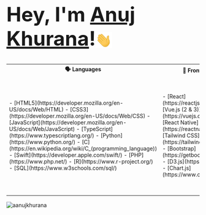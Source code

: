 <h1 style="font-size: 3.25rem; font-weight: bold;">
    Hey,
    I'm <a href="https://aanujkhurana.netlify.app" target="_blank" rel="noreferrer">Anuj Khurana</a>!<img src="/wave.gif" width="42px" style="vertical-align: middle;">
</h1>

<table>
  <tr>
    <th>🗣️ Languages</th>
    <th>🧱 Frontend</th>
    <th>🧠 Backend</th>
    <th>🛢️ Databases & Cloud</th>
    <th>🧰 Tools & DevOps</th>
  </tr>
    
  <tr>
    <td>
- [HTML5](https://developer.mozilla.org/en-US/docs/Web/HTML)  
- [CSS3](https://developer.mozilla.org/en-US/docs/Web/CSS)  
- [JavaScript](https://developer.mozilla.org/en-US/docs/Web/JavaScript)  
- [TypeScript](https://www.typescriptlang.org/)  
- [Python](https://www.python.org/)  
- [C](https://en.wikipedia.org/wiki/C_(programming_language))  
- [Swift](https://developer.apple.com/swift/)  
- [PHP](https://www.php.net/)  
- [R](https://www.r-project.org/)  
- [SQL](https://www.w3schools.com/sql/)
    </td>
    <td>
- [React](https://reactjs.org/)  
- [Vue.js (2 & 3)](https://vuejs.org/)  
- [React Native](https://reactnative.dev/)  
- [Tailwind CSS](https://tailwindcss.com/)  
- [Bootstrap](https://getbootstrap.com/)  
- [D3.js](https://d3js.org/)  
- [Chart.js](https://www.chartjs.org/)  
    </td>
    <td>
- [Node.js](https://nodejs.org/)  
- [Express.js](https://expressjs.com/)  
- [Laravel](https://laravel.com/)  
- [Django](https://www.djangoproject.com/)  
- [Flask](https://flask.palletsprojects.com/)  
- [Jinja](https://jinja.palletsprojects.com/)   
- [REST APIs](https://restfulapi.net/)
    </td>
    <td>
- [MySQL](https://www.mysql.com/)  
- [PostgreSQL](https://www.postgresql.org/)  
- [SQLite](https://www.sqlite.org/)  
- [MongoDB](https://www.mongodb.com/)  
- [Firebase](https://firebase.google.com/)  
- [AWS (EC2, S3, Amplify)](https://aws.amazon.com/)  
    </td>
    <td>
- [Postman](https://www.postman.com/)  
- [Docker](https://www.docker.com/)  
- [Kubernetes](https://kubernetes.io/)  
- [CI/CD Pipelines](https://www.atlassian.com/continuous-delivery)  
- [PyCharm](https://www.jetbrains.com/pycharm/)  
- [XAMPP](https://www.apachefriends.org/)  
- [Figma](https://www.figma.com/)  
- [Blender](https://www.blender.org/)  
- [Android Studio](https://developer.android.com/studio)  
- [GIMP](https://www.gimp.org/)  
- [OWASP ZAP](https://owasp.org/www-project-zap/)  
- [VirtualBox](https://www.virtualbox.org/) 
    </td>
  </tr>
</table>


<!-- LANG CARD -->
<p><img align="center" src="https://github-readme-stats.vercel.app/api/top-langs?username=aanujkhurana&show_icons=true&locale=en&layout=compact&theme=transparent" alt="aanujkhurana" /></p>
